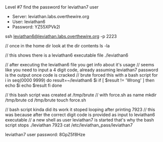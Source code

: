 Level #7 find the password for leviathan7 user

- Server: leviathan.labs.overthewire.org
- User: leviathan6
- Password: YZ55XPVk2l 

ssh leviathan6@leviathan.labs.overthewire.org -p 2223

// once in the home dir look at the dir contents
ls -la

// this shows there is a leviathan6 executable file
./leviathan6

// after executing the leviathan6 file you get info about it's usage
// seems like you need to input a 4 digit code, already assuming leviathan7 password is the output once code is cracked
// brute forced this with a bash script
for i in seq(0000 9999)
do
	result=~/leviathan6 $i
	if [ $result != 'Wrong' ]
	then
		echo $i
		echo $result
	fi
done

// this bash script was created at /tmp/brute
// with force.sh as name
mkdir /tmp/brute
cd /tmp/brute
touch force.sh

// bash script kinda did its work it stoped looping after printing 7923
// this was because after the correct digit code is provided as input to leviathan6 executable
// a new shell as user leviathan7 is started that's why the bash script stops
./leviathan 7923
cat /etc/leviathan_pass/leviathan7

leviathan7 user password: 8GpZ5f8Hze
